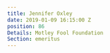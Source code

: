 ```yaml
---
title: Jennifer Oxley
date: 2019-01-09 16:15:00 Z
position: 86
Details: Motley Fool Foundation
Section: emeritus
---
```



